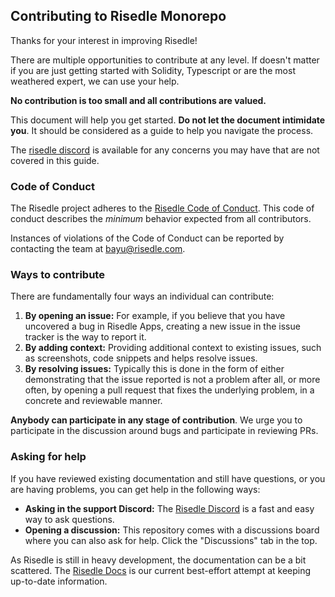 ## Contributing to Risedle Monorepo

Thanks for your interest in improving Risedle!

There are multiple opportunities to contribute at any level. If doesn't matter
if you are just getting started with Solidity, Typescript or are the most
weathered expert, we can use your help.

**No contribution is too small and all contributions are valued.**

This document will help you get started.
**Do not let the document intimidate you**.
It should be considered as a guide to help you navigate the process.

The [risedle discord][risedle-discord] is available for any concerns you may
have that are not covered in this guide.

### Code of Conduct

The Risedle  project adheres to the [Risedle Code of Conduct][risedle-coc].
This code of conduct describes the _minimum_ behavior expected from all
contributors.

Instances of violations of the Code of Conduct can be reported by contacting
the team at [bayu@risedle.com](mailto:bayu@risedle.com).

### Ways to contribute

There are fundamentally four ways an individual can contribute:

1. **By opening an issue:** For example, if you believe that you have
   uncovered a bug in Risedle Apps, creating a new issue in the issue tracker
   is the way to report it.
2. **By adding context:** Providing additional context to existing issues,
   such as screenshots, code snippets and helps resolve issues.
3. **By resolving issues:** Typically this is done in the form of either
   demonstrating that the issue reported is not a problem after all, or more
   often, by opening a pull request that fixes the underlying problem, in a
   concrete and reviewable manner.

**Anybody can participate in any stage of contribution**. We urge you to
participate in the discussion around bugs and participate in reviewing PRs.

### Asking for help

If you have reviewed existing documentation and still have questions, or you
are having problems, you can get help in the following ways:

- **Asking in the support Discord:** The [Risedle Discord][risedle-discord]
  is a fast and easy way to ask questions.
- **Opening a discussion:** This repository comes with a discussions board
  where you can also ask for help. Click the "Discussions" tab in the top.

As Risedle is still in heavy development, the documentation can be a bit
scattered. The [Risedle Docs][risedle-docs] is our current best-effort attempt
at keeping up-to-date information.


[risedle-coc]: ./CODE_OF_CONDUCT.md
[risedle-discord]: https://discord.gg/YCSCd97SXj
[risedle-docs]: http://docs.risedle.com

